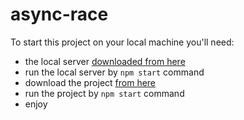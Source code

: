 # async-race

To start this project on your local machine you'll need:
- the local server [downloaded from here](https://github.com/typicode/json-server)
- run the local server by `npm start` command
- download the project [from here](https://github.com/AnnaOsipenka/async-race)
- run the project by `npm start` command
- enjoy
